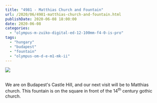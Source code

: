 ```yaml
---
title: "4981 - Matthias Church and Fountain"
url: /2020/06/4981-matthias-church-and-fountain.html
publishDate: 2020-06-08 18:00:00
date: 2020-06-08
categories: 
  - "olympus-m-zuiko-digital-ed-12-100mm-f4-0-is-pro"
tags: 
  - "hungary"
  - "budapest"
  - "fountain"
  - "olympus-om-d-e-m1-mk-ii"
---
```

<div class="container">
<div class="center"><a target="_blank" href="https://d25zfm9zpd7gm5.cloudfront.net/1200x1200/2018/20180521_144312_lr.jpg"><img class="webfeedsFeaturedVisual" src="https://d25zfm9zpd7gm5.cloudfront.net/0600x0600/2018/20180521_144312_lr.jpg" /></a></div>
</div>
<br />

We are on Budapest's Castle Hill, and our next visit will be to
Matthias church. This fountain is on the square in front of the
14<sup>th</sup> century gothic church.